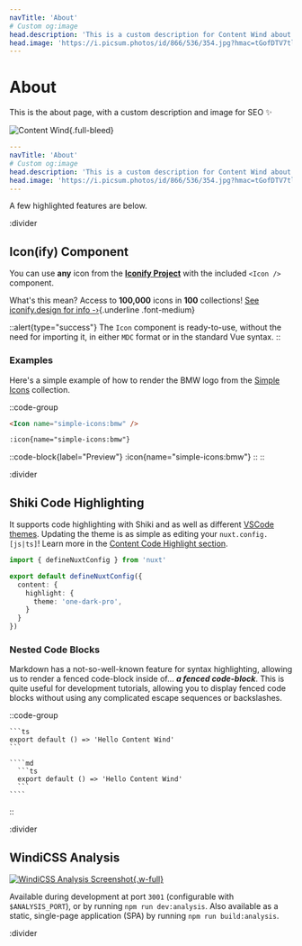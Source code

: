 ```yaml
---
navTitle: 'About'
# Custom og:image
head.description: 'This is a custom description for Content Wind about page.'
head.image: 'https://i.picsum.photos/id/866/536/354.jpg?hmac=tGofDTV7tl2rprappPzKFiZ9vDh5MKj39oa2D--gqhA'
---
```


# About

This is the about page, with a custom description and image for SEO :sparkles:

![Content Wind](https://i.picsum.photos/id/866/536/354.jpg?hmac=tGofDTV7tl2rprappPzKFiZ9vDh5MKj39oa2D--gqhA){.full-bleed}

```yaml
---
navTitle: 'About'
# Custom og:image
head.description: 'This is a custom description for Content Wind about page.'
head.image: 'https://i.picsum.photos/id/866/536/354.jpg?hmac=tGofDTV7tl2rprappPzKFiZ9vDh5MKj39oa2D--gqhA'
---
```

A few highlighted features are below.

:divider

## Icon(ify) Component

You can use **any** icon from the [**Iconify Project**](https://iconify.design) with the included `<Icon />` component.

What's this mean? Access to **100,000** icons in  **100** collections!  [See iconify.design for info -›](https://iconify.design){.underline .font-medium}

::alert{type="success"}
The `Icon` component is ready-to-use, without the need for importing it, in either `MDC` format or in the standard Vue syntax.
::

### Examples

Here's a simple example of how to render the BMW logo from the [Simple Icons](https://simpleicons.org) collection.

::code-group
  ```html [vue]
  <Icon name="simple-icons:bmw" />
  ```
  ```md [mdc]
  :icon{name="simple-icons:bmw"}
  ```
  ::code-block{label="Preview"}
    :icon{name="simple-icons:bmw"}
  ::
::

:divider

## Shiki Code Highlighting

It supports code highlighting with Shiki and as well as different [VSCode themes](https://github.com/shikijs/shiki/blob/main/docs/themes.md#all-themes). Updating the theme is as simple as editing your `nuxt.config.[js|ts]`! Learn more in the [Content Code Highlight section](https://content.nuxtjs.org/api/configuration#highlight).

```ts
import { defineNuxtConfig } from 'nuxt'

export default defineNuxtConfig({
  content: {
    highlight: {
      theme: 'one-dark-pro',
    }
  }
})
```

### Nested Code Blocks

Markdown has a not-so-well-known feature for syntax highlighting, allowing us to render a fenced code-block inside of... ***a fenced code-block***. This is quite useful for development tutorials, allowing you to display fenced code blocks without using any complicated escape sequences or backslashes.


::code-group

````mdx [Preview]
```ts
export default () => 'Hello Content Wind'
```
````

`````mdx [Source Code]
````md
  ```ts
  export default () => 'Hello Content Wind'
  ```
````
`````
::


:divider


## WindiCSS Analysis

[![WindiCSS Analysis Screenshot](https://user-images.githubusercontent.com/11247099/113150805-0c43f880-9267-11eb-85a6-ec1a2f1eed37.png){.w-full}](https://github.com/windicss/windicss-analysis "WindiCSS Analysis Plugin")

Available during development at port `3001` (configurable with  `$ANALYSIS_PORT`), or by running `npm run dev:analysis`. Also available as a static, single-page application (SPA) by running `npm run build:analysis`.

:divider
